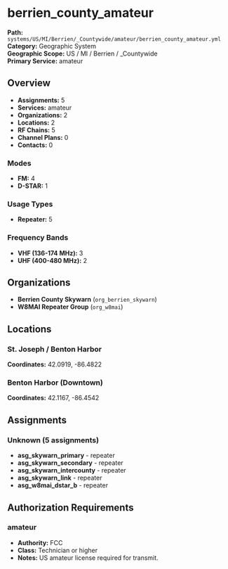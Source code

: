 # berrien_county_amateur

**Path:** `systems/US/MI/Berrien/_Countywide/amateur/berrien_county_amateur.yml`  
**Category:** Geographic System  
**Geographic Scope:** US / MI / Berrien / _Countywide  
**Primary Service:** amateur  

## Overview

- **Assignments:** 5
- **Services:** amateur
- **Organizations:** 2
- **Locations:** 2
- **RF Chains:** 5
- **Channel Plans:** 0
- **Contacts:** 0

### Modes
- **FM:** 4
- **D-STAR:** 1

### Usage Types
- **Repeater:** 5

### Frequency Bands
- **VHF (136-174 MHz):** 3
- **UHF (400-480 MHz):** 2

## Organizations

- **Berrien County Skywarn** (`org_berrien_skywarn`)
- **W8MAI Repeater Group** (`org_w8mai`)

## Locations

### St. Joseph / Benton Harbor
**Coordinates:** 42.0919, -86.4822

### Benton Harbor (Downtown)
**Coordinates:** 42.1167, -86.4542

## Assignments

### Unknown (5 assignments)

- **asg_skywarn_primary** - repeater
- **asg_skywarn_secondary** - repeater
- **asg_skywarn_intercounty** - repeater
- **asg_skywarn_link** - repeater
- **asg_w8mai_dstar_b** - repeater

## Authorization Requirements

### amateur
- **Authority:** FCC
- **Class:** Technician or higher
- **Notes:** US amateur license required for transmit.
